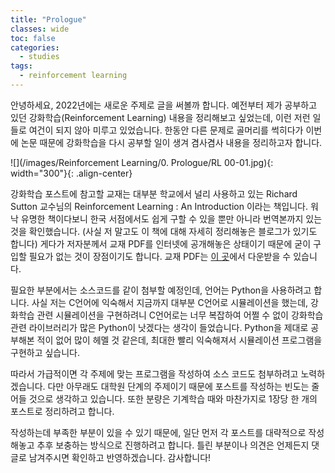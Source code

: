 ```yaml
---
title: "Prologue"
classes: wide
toc: false
categories:
  - studies
tags:
  - reinforcement learning
---
```



안녕하세요, 2022년에는 새로운 주제로 글을 써볼까 합니다. 예전부터 제가 공부하고 있던 강화학습(Reinforcement Learning) 내용을 정리해보고 싶었는데, 이런 저런 일들로 여건이 되지 않아 미루고 있었습니다. 한동안 다른 문제로 골머리를 썩히다가 이번에 논문 때문에 강화학습을 다시 공부할 일이 생겨 겸사겸사 내용을 정리하고자 합니다.

![](/images/Reinforcement Learning/0. Prologue/RL 00-01.jpg){: width="300"}{: .align-center}

강화학습 포스트에 참고할 교재는 대부분 학교에서 널리 사용하고 있는 Richard Sutton 교수님의 Reinforcement Learning : An Introduction 이라는 책입니다. 워낙 유명한 책이다보니 한국 서점에서도 쉽게 구할 수 있을 뿐만 아니라 번역본까지 있는 것을 확인했습니다. (사실 저 말고도 이 책에 대해 자세히 정리해놓은 블로그가 있기도 합니다) 게다가 저자분께서 교재 PDF를 인터넷에 공개해놓은 상태이기 때문에 굳이 구입할 필요가 없는 것이 장점이기도 합니다. 교재 PDF는 [이 곳](http://www.incompleteideas.net/book/the-book-2nd.html)에서 다운받을 수 있습니다.

필요한 부분에서는 소스코드를 같이 첨부할 예정인데, 언어는 Python을 사용하려고 합니다. 사실 저는 C언어에 익숙해서 지금까지 대부분 C언어로 시뮬레이션을 했는데, 강화학습 관련 시뮬레이션을 구현하려니 C언어로는 너무 복잡하여 어쩔 수 없이 강화학습 관련 라이브러리가 많은 Python이 낫겠다는 생각이 들었습니다. Python을 제대로 공부해본 적이 없어 많이 헤멜 것 같은데, 최대한 빨리 익숙해져서 시뮬레이션 프로그램을 구현하고 싶습니다.

따라서 가급적이면 각 주제에 맞는 프로그램을 작성하여 소스 코드도 첨부하려고 노력하겠습니다. 다만 아무래도 대학원 단계의 주제이기 때문에 포스트를 작성하는 빈도는 줄어들 것으로 생각하고 있습니다. 또한 분량은 기계학습 때와 마찬가지로 1장당 한 개의 포스트로 정리하려고 합니다.

작성하는데 부족한 부분이 있을 수 있기 때문에, 일단 먼저 각 포스트를 대략적으로 작성해놓고 추후 보충하는 방식으로 진행하려고 합니다. 틀린 부분이나 의견은 언제든지 댓글로 남겨주시면 확인하고 반영하겠습니다. 감사합니다!